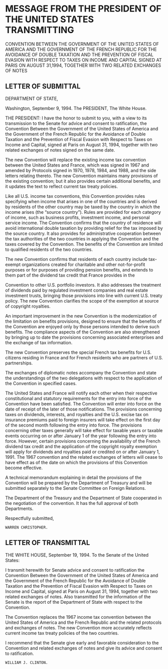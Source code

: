 # MESSAGE FROM THE PRESIDENT OF THE UNITED STATES TRANSMITTING
   CONVENTION BETWEEN THE GOVERNMENT OF THE UNITED STATES OF AMERICA AND
   THE GOVERNMENT OF THE FRENCH REPUBLIC FOR THE AVOIDANCE OF DOUBLE
   TAXATION AND THE PREVENTION OF FISCAL EVASION WITH RESPECT TO TAXES
   ON INCOME AND CAPITAL SIGNED AT PARIS ON AUGUST 31,1994, TOGETHER
   WITH TWO RELATED EXCHANGES OF NOTES

## LETTER OF SUBMITTAL

DEPARTMENT OF STATE,

Washington, September 9, 1994.
The PRESIDENT,
The White House.

THE PRESIDENT: I have the honor to submit to you, with a view to its transmission to the
Senate for advice and consent to ratification, the Convention Between the Government of the
United States of America and the Government of the French Republic for the Avoidance of
Double Taxation and the Prevention of Fiscal Evasion with Respect to Taxes on Income and
Capital, signed at Paris on August 31, 1994, together with two related exchanges of notes signed
on the same date.

The new Convention will replace the existing income tax convention between the United
States and France, which was signed in 1967 and amended by Protocols signed in 1970, 1978,
1984, and 1988, and the side letters relating thereto. The new Convention maintains many
provisions of the existing convention; but it also provides certain additional benefits, and it
updates the text to reflect current tax treaty policies.

Like all U.S. income tax conventions, this Convention provides rules specifying when
income that arises in one of the countries and is derived by residents of the other country may be
taxed by the country in which the income arises (the “source country”). Rules are provided for
each category of income, such as business profits, investment income, and personal service
income. The Convention confirms that the country of residence will avoid international double
taxation by providing relief for the tax imposed by the source country. It also provides for
administrative cooperation between the tax authorities of the two countries in applying the
Convention and the taxes covered by the Convention. The benefits of the Convention are limited
to qualified residents of the two countries.

The new Convention confirms that residents of each country include tax-exempt
organizations created for charitable and other not-for-profit purposes or for purposes of providing
pension benefits, and extends to them part of the dividend tax credit that France provides in the


Convention to other U.S. portfolio investors. It also addresses the treatment of dividends paid by
regulated investment companies and real estate investment trusts, bringing those provisions into
line with current U.S. treaty policy. The new Convention clarifies the scope of the exemption at
source of copyright royalties.

An important improvement in the new Convention is the modernization of the limitation on
benefits provisions, designed to ensure that the benefits of the Convention are enjoyed only by
those persons intended to derive such benefits. The compliance aspects of the Convention are
also strengthened by bringing up to date the provisions concerning associated enterprises and the
exchange of tax information.

The new Convention preserves the special French tax benefits for U.S. citizens residing in
France and for French residents who are partners of U.S. partnerships.

The exchanges of diplomatic notes accompany the Convention and state the understandings
of the two delegations with respect to the application of the Convention in specified cases.

The United States and France will notify each other when their respective constitutional and
statutory requirements for the entry into force of the Convention have been satisfied. The
Convention will enter into force on the date of receipt of the later of those notifications. The
provisions concerning taxes on dividends, interests, and royalties and the U.S. excise tax on
insurance premiums paid to foreign insurers will take effect on the first day of the second month
following the entry into force. The provisions concerning other taxes generally will take effect
for taxable years or taxable events occurring on or after January 1 of the year following the entry
into force. However, certain provisions concerning the availability of the French dividend tax
credit and the application of the copyright royalty exemption will apply for dividends and
royalties paid or credited on or after January 1, 1991. The 1967 convention and the related
exchanges of letters will cease to have effect as of the date on which the provisions of this
Convention become effective.

A technical memorandum explaining in detail the provisions of the Convention will be
prepared by the Department of Treasury and will be submitted separately to the Senate
Committee on Foreign Relations.

The Department of the Treasury and the Department of State cooperated in the negotiation of
the convention. It has the full approval of both Departments.

Respectfully submitted,

```
WARREN CHRISTOPHER.
```

## LETTER OF TRANSMITTAL

THE WHITE HOUSE, September 19, 1994.
To the Senate of the United States:

I transmit herewith for Senate advice and consent to ratification the Convention Between the
Government of the United States of America and the Government of the French Republic for the
Avoidance of Double Taxation and the Prevention of Fiscal Evasion with Respect to Taxes on
Income and Capital, signed at Paris on August 31, 1994, together with two related exchanges of
notes. Also transmitted for the information of the Senate is the report of the Department of State
with respect to the Convention.

The Convention replaces the 1967 income tax convention between the United States of
America and the French Republic and the related protocols and exchanges of notes. The new
Convention more accurately reflects current income tax treaty policies of the two countries.

I recommend that the Senate give early and favorable consideration to the Convention and
related exchanges of notes and give its advice and consent to ratification.

```
WILLIAM J. CLINTON.
```
